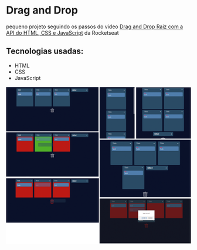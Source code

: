 # Drag and Drop 
pequeno projeto seguindo os passos do video [Drag and Drop Raiz com a API do HTML, CSS e JavaScript](https://www.youtube.com/watch?v=6wn8hpUcEcM) da Rocketseat

## Tecnologias usadas: 

* HTML
* CSS
* JavaScript

<img src="/img/dragAndDrop.png">
